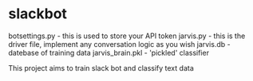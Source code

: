 # slackbot

botsettings.py - this is used to store your API token
jarvis.py - this is the driver file, implement any conversation logic as you wish
jarvis.db - datebase of training data
jarvis_brain.pkl - 'pickled' classifier

This project aims to train slack bot and classify text data 


